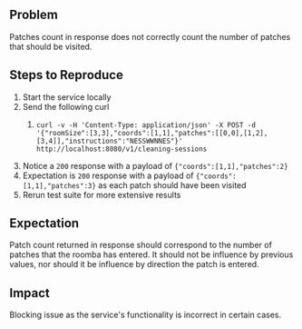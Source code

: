 ## Problem
Patches count in response does not correctly count the number of patches that should be visited.

## Steps to Reproduce

1. Start the service locally
2. Send the following curl
    1. ```shell 
       curl -v -H 'Content-Type: application/json' -X POST -d '{"roomSize":[3,3],"coords":[1,1],"patches":[[0,0],[1,2],[3,4]],"instructions":"NESSWWNNES"}' http://localhost:8080/v1/cleaning-sessions
       ```
3. Notice a `200` response with a payload of `{"coords":[1,1],"patches":2}`
  1. Expectation is `200` response with a payload of `{"coords":[1,1],"patches":3}` as each patch should have been visited
4. Rerun test suite for more extensive results

## Expectation

Patch count returned in response should correspond to the number of patches that the roomba has entered. It should not be influence by previous values, nor should it be influence by direction the patch is entered.

## Impact

Blocking issue as the service's functionality is incorrect in certain cases.